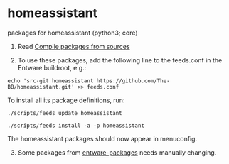 # homeassistant
packages for homeassistant (python3; core)

1. Read [Compile packages from sources](https://github.com/Entware/Entware/wiki/Compile-packages-from-sources)

2. To use these packages, add the following line to the feeds.conf in the Entware buildroot, e.g.:

```
echo 'src-git homeassistant https://github.com/The-BB/homeassistant.git' >> feeds.conf
```

To install all its package definitions, run:

```
./scripts/feeds update homeassistant

./scripts/feeds install -a -p homeassistant
```

The homeassistant packages should now appear in menuconfig.

3. Some packages from [entware-packages](https://github.com/Entware/entware-packages) needs manually changing.

